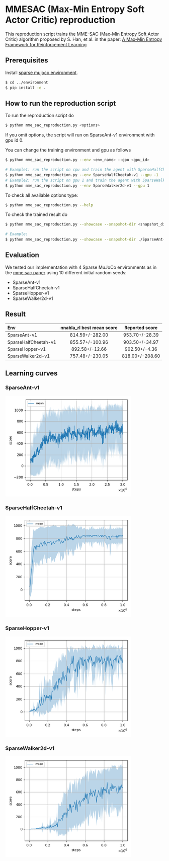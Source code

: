# MMESAC (Max-Min Entropy Soft Actor Critic) reproduction

This reproduction script trains the MME-SAC (Max-Min Entropy Soft Actor Critic) algorithm proposed by 
S. Han, et al. in the paper: [A Max-Min Entropy Framework for Reinforcement Learning](https://arxiv.org/abs/2106.10517)

## Prerequisites

Install [sparse mujoco environment](../environment).

```sh
$ cd ../environment
$ pip install -e .
```

## How to run the reproduction script

To run the reproduction script do

```sh
$ python mme_sac_reproduction.py <options>
```

If you omit options, the script will run on SparseAnt-v1 environment with gpu id 0.

You can change the training environment and gpu as follows

```sh
$ python mme_sac_reproduction.py --env <env_name> --gpu <gpu_id>
```

```sh
# Example1: run the script on cpu and train the agent with SparseHalfCheetah:
$ python mme_sac_reproduction.py --env SparseHalfCheetah-v1 --gpu -1
# Example2: run the script on gpu 1 and train the agent with SparseWalker2d:
$ python mme_sac_reproduction.py --env SparseWalker2d-v1 --gpu 1
```

To check all available options type:

```sh
$ python mme_sac_reproduction.py --help
```

To check the trained result do

```sh
$ python mme_sac_reproduction.py --showcase --snapshot-dir <snapshot_dir> --render
```

```sh
# Example:
$ python mme_sac_reproduction.py --showcase --snapshot-dir ./SparseAnt-v1/seed-1/iteration-10000/ --render
```

## Evaluation

We tested our implementation with 4 Sparse MuJoCo environments as in the [mme sac paper](https://arxiv.org/abs/2106.10517) using 10 different initial random seeds:

- SparseAnt-v1
- SparseHalfCheetah-v1
- SparseHopper-v1
- SparseWalker2d-v1

## Result

|Env|nnabla_rl best mean score|Reported score|
|:---|:---:|:---:|
|SparseAnt-v1|814.59+/-282.00|953.70+/-28.39|
|SparseHalfCheetah-v1|855.57+/-100.96|903.50+/-34.97|
|SparseHopper-v1|892.58+/-12.66|902.50+/-4.36|
|SparseWalker2d-v1|757.48+/-230.05|818.00+/-208.60|

## Learning curves

### SparseAnt-v1

![SparseAnt-v1 Result](reproduction_results/SparseAnt-v1_results/result.png)

### SparseHalfCheetah-v1

![SparseHalfCheetah-v1 Result](reproduction_results/SparseHalfCheetah-v1_results/result.png)

### SparseHopper-v1

![SparseHopper-v1 Result](reproduction_results/SparseHopper-v1_results/result.png)

### SparseWalker2d-v1

![SparseWalker2d-v1 Result](reproduction_results/SparseWalker2d-v1_results/result.png)
